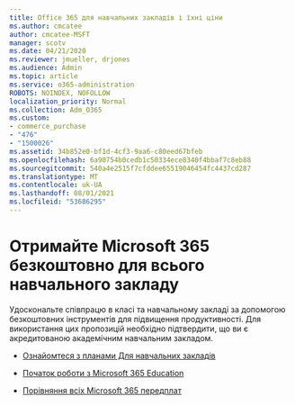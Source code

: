 ```yaml
---
title: Office 365 для навчальних закладів і їхні ціни
ms.author: cmcatee
author: cmcatee-MSFT
manager: scotv
ms.date: 04/21/2020
ms.reviewer: jmueller, drjones
ms.audience: Admin
ms.topic: article
ms.service: o365-administration
ROBOTS: NOINDEX, NOFOLLOW
localization_priority: Normal
ms.collection: Adm_O365
ms.custom:
- commerce_purchase
- "476"
- "1500026"
ms.assetid: 34b852e0-bf1d-4cf3-9aa6-c80eed67bfeb
ms.openlocfilehash: 6a90754b0cedb1c50334ece8340f4bbaf7c8eb88
ms.sourcegitcommit: 540a4e2515f7cfddee65519046454fc4437cd287
ms.translationtype: MT
ms.contentlocale: uk-UA
ms.lasthandoff: 08/01/2021
ms.locfileid: "53686295"
---
```

# <a name="get-microsoft-365-free-for-your-entire-school"></a>Отримайте Microsoft 365 безкоштовно для всього навчального закладу

Удоскональте співпрацю в класі та навчальному закладі за допомогою безкоштовних інструментів для підвищення продуктивності. Для використання цих пропозицій необхідно підтвердити, що ви є акредитованою академічним навчальним закладом.
  
- [Ознайомтеся з планами Для навчальних закладів](https://products.office.com/academic/compare-office-365-education-plans)

- [Початок роботи з Microsoft 365 Education](https://support.office.com/article/get-started-with-office-365-education-ab02abe5-a1ee-458c-b749-5b44416ccf14?wt.mc_id=o365_portal_mmaven&ui=en-US&rs=en-US&ad=US)

- [Порівняння всіх Microsoft 365 передплат](https://products.office.com/business/compare-more-office-365-for-business-plans)